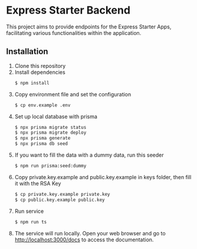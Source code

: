 # Express Starter Backend
This project aims to provide endpoints for the Express Starter Apps, facilitating various functionalities within the application.

## Installation
1. Clone this repository
2. Install dependencies
	```bash
	$ npm install
	```
3. Copy environment file and set the configuration 
	```bash
	$ cp env.example .env
	```
4. Set up local database with prisma
	```bash
	$ npx prisma migrate status
	$ npx prisma migrate deploy
	$ npx prisma generate
	$ npx prisma db seed
	```
5. If you want to fill the data with a dummy data, run this seeder
	```bash
	$ npm run prisma:seed:dummy
	```
6. Copy private.key.example and public.key.example in keys folder, then fill it with the RSA Key
	```bash
	$ cp private.key.example private.key
	$ cp public.key.example public.key
	```
7. Run service
	```bash
	$ npm run ts
	```
8. The service will run locally. Open your web browser and go to [http://localhost:3000/docs](http://localhost:3000/docs) to access the documentation.
